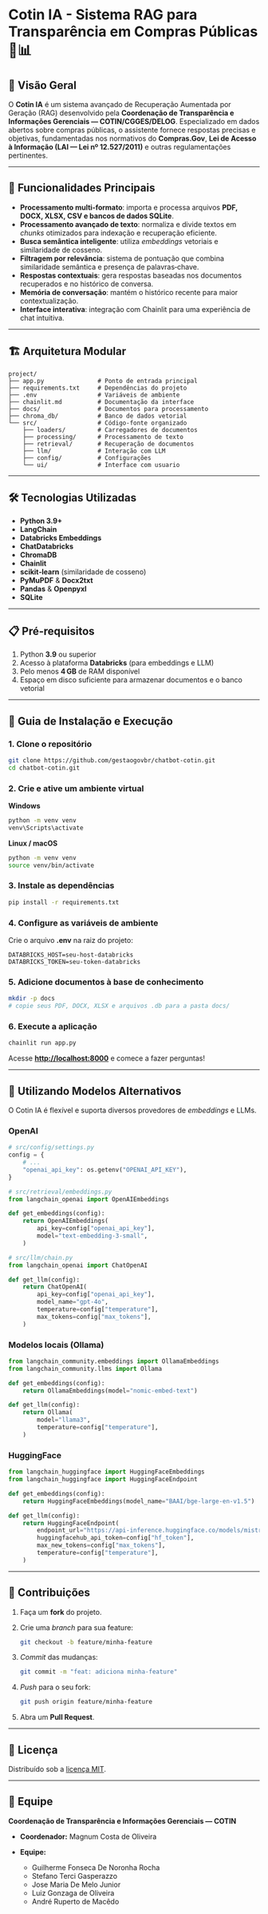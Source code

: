# Cotin IA - Sistema RAG para Transparência em Compras Públicas 🚀📊

## 📑 Visão Geral

O **Cotin IA** é um sistema avançado de Recuperação Aumentada por Geração (RAG) desenvolvido pela **Coordenação de Transparência e Informações Gerenciais — COTIN/CGGES/DELOG**. Especializado em dados abertos sobre compras públicas, o assistente fornece respostas precisas e objetivas, fundamentadas nos normativos do **Compras.Gov**, **Lei de Acesso à Informação (LAI — Lei nº 12.527/2011)** e outras regulamentações pertinentes.

---

## 🌟 Funcionalidades Principais

* **Processamento multi‑formato**: importa e processa arquivos **PDF, DOCX, XLSX, CSV e bancos de dados SQLite**.
* **Processamento avançado de texto**: normaliza e divide textos em *chunks* otimizados para indexação e recuperação eficiente.
* **Busca semântica inteligente**: utiliza *embeddings* vetoriais e similaridade de cosseno.
* **Filtragem por relevância**: sistema de pontuação que combina similaridade semântica e presença de palavras‑chave.
* **Respostas contextuais**: gera respostas baseadas nos documentos recuperados e no histórico de conversa.
* **Memória de conversação**: mantém o histórico recente para maior contextualização.
* **Interface interativa**: integração com Chainlit para uma experiência de chat intuitiva.

---

## 🏗️ Arquitetura Modular

```text
project/
├── app.py               # Ponto de entrada principal
├── requirements.txt     # Dependências do projeto
├── .env                 # Variáveis de ambiente
├── chainlit.md          # Documentação da interface
├── docs/                # Documentos para processamento
├── chroma_db/           # Banco de dados vetorial
└── src/                 # Código‑fonte organizado
    ├── loaders/         # Carregadores de documentos
    ├── processing/      # Processamento de texto
    ├── retrieval/       # Recuperação de documentos
    ├── llm/             # Interação com LLM
    ├── config/          # Configurações
    └── ui/              # Interface com usuario
```

---

## 🛠️ Tecnologias Utilizadas

* **Python 3.9+**
* **LangChain**
* **Databricks Embeddings**
* **ChatDatabricks**
* **ChromaDB**
* **Chainlit**
* **scikit‑learn** (similaridade de cosseno)
* **PyMuPDF** & **Docx2txt**
* **Pandas** & **Openpyxl**
* **SQLite**

---

## 📋 Pré‑requisitos

1. Python **3.9** ou superior
2. Acesso à plataforma **Databricks** (para embeddings e LLM)
3. Pelo menos **4 GB** de RAM disponível
4. Espaço em disco suficiente para armazenar documentos e o banco vetorial

---

## 🚀 Guia de Instalação e Execução

### 1. Clone o repositório

```bash
git clone https://github.com/gestaogovbr/chatbot-cotin.git
cd chatbot-cotin.git
```

### 2. Crie e ative um ambiente virtual

**Windows**

```bash
python -m venv venv
venv\Scripts\activate
```

**Linux / macOS**

```bash
python -m venv venv
source venv/bin/activate
```

### 3. Instale as dependências

```bash
pip install -r requirements.txt
```

### 4. Configure as variáveis de ambiente

Crie o arquivo **.env** na raiz do projeto:

```env
DATABRICKS_HOST=seu-host-databricks
DATABRICKS_TOKEN=seu-token-databricks
```

### 5. Adicione documentos à base de conhecimento

```bash
mkdir -p docs
# copie seus PDF, DOCX, XLSX e arquivos .db para a pasta docs/
```

### 6. Execute a aplicação

```bash
chainlit run app.py
```

Acesse **[http://localhost:8000](http://localhost:8000)** e comece a fazer perguntas!

---

## 🔄 Utilizando Modelos Alternativos

O Cotin IA é flexível e suporta diversos provedores de *embeddings* e LLMs.

### OpenAI

```python
# src/config/settings.py
config = {
    # ...
    "openai_api_key": os.getenv("OPENAI_API_KEY"),
}

# src/retrieval/embeddings.py
from langchain_openai import OpenAIEmbeddings

def get_embeddings(config):
    return OpenAIEmbeddings(
        api_key=config["openai_api_key"],
        model="text-embedding-3-small",
    )

# src/llm/chain.py
from langchain_openai import ChatOpenAI

def get_llm(config):
    return ChatOpenAI(
        api_key=config["openai_api_key"],
        model_name="gpt-4o",
        temperature=config["temperature"],
        max_tokens=config["max_tokens"],
    )
```

### Modelos locais (Ollama)

```python
from langchain_community.embeddings import OllamaEmbeddings
from langchain_community.llms import Ollama

def get_embeddings(config):
    return OllamaEmbeddings(model="nomic-embed-text")

def get_llm(config):
    return Ollama(
        model="llama3",
        temperature=config["temperature"],
    )
```

### HuggingFace

```python
from langchain_huggingface import HuggingFaceEmbeddings
from langchain_huggingface import HuggingFaceEndpoint

def get_embeddings(config):
    return HuggingFaceEmbeddings(model_name="BAAI/bge-large-en-v1.5")

def get_llm(config):
    return HuggingFaceEndpoint(
        endpoint_url="https://api-inference.huggingface.co/models/mistralai/Mistral-7B-Instruct-v0.2",
        huggingfacehub_api_token=config["hf_token"],
        max_new_tokens=config["max_tokens"],
        temperature=config["temperature"],
    )
```

---

## 🤝 Contribuições

1. Faça um **fork** do projeto.

2. Crie uma *branch* para sua feature:

   ```bash
   git checkout -b feature/minha-feature
   ```

3. *Commit* das mudanças:

   ```bash
   git commit -m "feat: adiciona minha-feature"
   ```

4. *Push* para o seu fork:

   ```bash
   git push origin feature/minha-feature
   ```

5. Abra um **Pull Request**.

---

## 📜 Licença

Distribuído sob a [licença MIT](LICENSE).

---

## 👥 Equipe

**Coordenação de Transparência e Informações Gerenciais — COTIN**

* **Coordenador:** Magnum Costa de Oliveira
* **Equipe:**

  * Guilherme Fonseca De Noronha Rocha
  * Stefano Terci Gasperazzo
  * Jose Maria De Melo Junior
  * Luiz Gonzaga de Oliveira
  * André Ruperto de Macêdo
